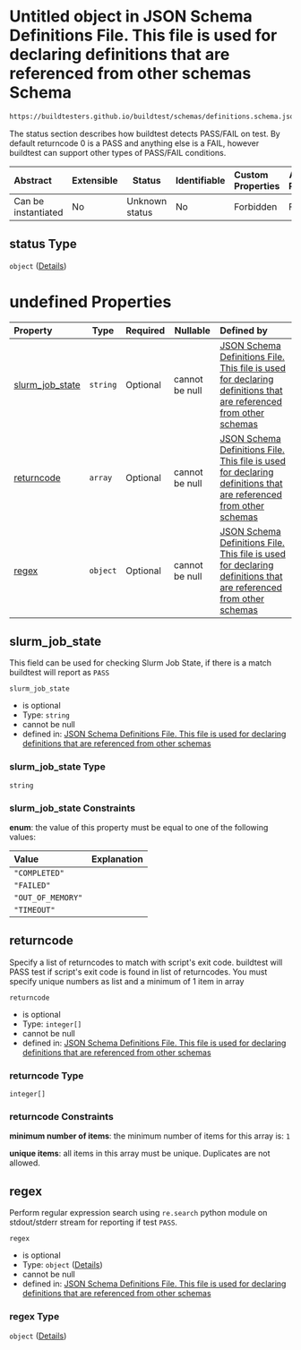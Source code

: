 # Untitled object in JSON Schema Definitions File. This file is used for declaring definitions that are referenced from other schemas Schema

```txt
https://buildtesters.github.io/buildtest/schemas/definitions.schema.json#/definitions/status
```

The status section describes how buildtest detects PASS/FAIL on test. By default returncode 0 is a PASS and anything else is a FAIL, however buildtest can support other types of PASS/FAIL conditions.


| Abstract            | Extensible | Status         | Identifiable | Custom Properties | Additional Properties | Access Restrictions | Defined In                                                                         |
| :------------------ | ---------- | -------------- | ------------ | :---------------- | --------------------- | ------------------- | ---------------------------------------------------------------------------------- |
| Can be instantiated | No         | Unknown status | No           | Forbidden         | Forbidden             | none                | [definitions.schema.json\*](../out/definitions.schema.json "open original schema") |

## status Type

`object` ([Details](definitions-definitions-status.md))

# undefined Properties

| Property                            | Type     | Required | Nullable       | Defined by                                                                                                                                                                                                                                                                                                      |
| :---------------------------------- | -------- | -------- | -------------- | :-------------------------------------------------------------------------------------------------------------------------------------------------------------------------------------------------------------------------------------------------------------------------------------------------------------- |
| [slurm_job_state](#slurm_job_state) | `string` | Optional | cannot be null | [JSON Schema Definitions File. This file is used for declaring definitions that are referenced from other schemas](definitions-definitions-status-properties-slurm_job_state.md "https&#x3A;//buildtesters.github.io/buildtest/schemas/definitions.schema.json#/definitions/status/properties/slurm_job_state") |
| [returncode](#returncode)           | `array`  | Optional | cannot be null | [JSON Schema Definitions File. This file is used for declaring definitions that are referenced from other schemas](definitions-definitions-status-properties-returncode.md "https&#x3A;//buildtesters.github.io/buildtest/schemas/definitions.schema.json#/definitions/status/properties/returncode")           |
| [regex](#regex)                     | `object` | Optional | cannot be null | [JSON Schema Definitions File. This file is used for declaring definitions that are referenced from other schemas](definitions-definitions-status-properties-regex.md "https&#x3A;//buildtesters.github.io/buildtest/schemas/definitions.schema.json#/definitions/status/properties/regex")                     |

## slurm_job_state

This field can be used for checking Slurm Job State, if there is a match buildtest will report as `PASS` 


`slurm_job_state`

-   is optional
-   Type: `string`
-   cannot be null
-   defined in: [JSON Schema Definitions File. This file is used for declaring definitions that are referenced from other schemas](definitions-definitions-status-properties-slurm_job_state.md "https&#x3A;//buildtesters.github.io/buildtest/schemas/definitions.schema.json#/definitions/status/properties/slurm_job_state")

### slurm_job_state Type

`string`

### slurm_job_state Constraints

**enum**: the value of this property must be equal to one of the following values:

| Value             | Explanation |
| :---------------- | ----------- |
| `"COMPLETED"`     |             |
| `"FAILED"`        |             |
| `"OUT_OF_MEMORY"` |             |
| `"TIMEOUT"`       |             |

## returncode

Specify a list of returncodes to match with script's exit code. buildtest will PASS test if script's exit code is found in list of returncodes. You must specify unique numbers as list and a minimum of 1 item in array


`returncode`

-   is optional
-   Type: `integer[]`
-   cannot be null
-   defined in: [JSON Schema Definitions File. This file is used for declaring definitions that are referenced from other schemas](definitions-definitions-status-properties-returncode.md "https&#x3A;//buildtesters.github.io/buildtest/schemas/definitions.schema.json#/definitions/status/properties/returncode")

### returncode Type

`integer[]`

### returncode Constraints

**minimum number of items**: the minimum number of items for this array is: `1`

**unique items**: all items in this array must be unique. Duplicates are not allowed.

## regex

Perform regular expression search using `re.search` python module on stdout/stderr stream for reporting if test `PASS`. 


`regex`

-   is optional
-   Type: `object` ([Details](definitions-definitions-status-properties-regex.md))
-   cannot be null
-   defined in: [JSON Schema Definitions File. This file is used for declaring definitions that are referenced from other schemas](definitions-definitions-status-properties-regex.md "https&#x3A;//buildtesters.github.io/buildtest/schemas/definitions.schema.json#/definitions/status/properties/regex")

### regex Type

`object` ([Details](definitions-definitions-status-properties-regex.md))
